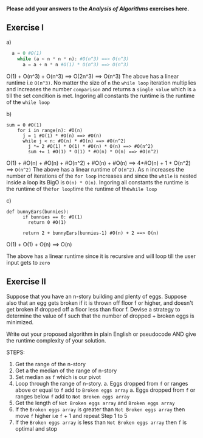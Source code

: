 #### Please add your answers to the **_Analysis of Algorithms_** exercises here.

## Exercise I

a)

```python
  a = 0 #O(1)
    while (a < n * n * n): #O(n^3) ==> O(n^3)
      a = a + n * n #O(1) * O(n^3) ==> O(n^3)
```

O(1) + O(n^3) + O(n^3) ==> O(2n^3) ==> O(n^3)
The above has a linear runtime i.e `O(n^3)`.
No matter the size of `n` the `while loop` iteration multiplies and increases the number `comparison` and returns a `single value` which is `a` till the set condition is met.
Ingoring all constants the runtime is the runtime of the `while loop`

b)

```
sum = 0 #O(1)
    for i in range(n): #O(n)
      j = 1 #O(1) * #O(n) ==> #O(n)
      while j < n: #O(n) * #O(n) ==> #O(n^2)
        j *= 2 #O(1) * O(1) * #O(n) * O(n) ==> #O(n^2)
        sum += 1 #O(1) * O(1) * #O(n) * O(n) ==> #O(n^2)
```

O(1) + #O(n) + #O(n) + #O(n^2) + #O(n) + #O(n) ==> 4*#O(n) + 1 + O(n^2) ==> `O(n^2)`
The above has a linear runtime of `O(n^2)`.
As n increases the number of iterations of the `for loop` increases and since the `while` is nested inside a loop its BigO is `O(n) * O(n)`. Ingoring all constants the runtime is the runtime of the`for loop`time the runtime of the`while loop`

c)

```
def bunnyEars(bunnies):
      if bunnies == 0: #O(1)
        return 0 #O(1)

      return 2 + bunnyEars(bunnies-1) #O(n) + 2 ==> O(n)
```

O(1) + O(1) + O(n) ==> O(n)

The above has a linear runtime since it is recursive and will loop till the user input gets to `zero`

## Exercise II

Suppose that you have an n-story building and plenty of eggs. Suppose also that an egg gets broken if it is thrown off floor f or higher, and doesn't get broken if dropped off a floor less than floor f. Devise a strategy to determine the value of f such that the number of dropped + broken eggs is minimized.

Write out your proposed algorithm in plain English or pseudocode AND give the runtime complexity of your solution.

STEPS:

1. Get the range of the n-story
2. Get a the median of the range of n-story
3. Set median as `f` which is our pivot
4. Loop through the range of n-story.
    a. Eggs dropped from `f` or ranges above or equal to `f` add to `Broken eggs array`
    a. Eggs dropped from `f` or ranges below `f` add to `Not Broken eggs array`
5. Get the length of `Not Broken eggs array` and `Broken eggs array`
6. If the `Broken eggs array` is greater than `Not Broken eggs array`
   then move `f` higher i.e `f` + 1 and repeat Step 1 to 5
7. If the `Broken eggs array` is less than `Not Broken eggs array`
   then `f` is optimal and stop

